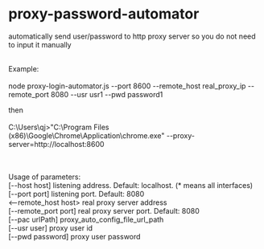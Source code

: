 # proxy-password-automator
automatically send user/password to http proxy server so you do not need to input it manually<br><br>

Example:<br>
<br>
        node proxy-login-automator.js  --port 8600 --remote_host real_proxy_ip --remote_port 8080 --usr usr1 --pwd password1<br>

then <br>
<br>
        C:\Users\qj>"C:\Program Files (x86)\Google\Chrome\Application\chrome.exe" --proxy-server=http://localhost:8600<br>


<br>
<br>
Usage of parameters: <br>
        [--host host]           listening address. Default: localhost. (* means all interfaces) <br>
        [--port port]           listening port. Default: 8080 <br>
        <--remote_host host>            real proxy server address <br>
        [--remote_port port]            real proxy server port. Default: 8080 <br>
        [--pac urlPath]         proxy_auto_config_file_url_path <br>
        [--usr user]            proxy user id <br>
        [--pwd password]                proxy user password <br>


